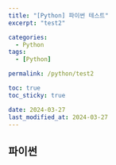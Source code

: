 ```yaml
---
title: "[Python] 파이썬 테스트"
excerpt: "test2"

categories:
  - Python
tags:
  - [Python]

permalink: /python/test2

toc: true
toc_sticky: true

date: 2024-03-27
last_modified_at: 2024-03-27
---
```


## 파이썬

